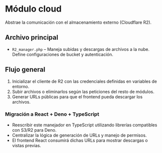 # Módulo cloud

Abstrae la comunicación con el almacenamiento externo (Cloudflare R2).

## Archivo principal

- `R2_manager.php` – Maneja subidas y descargas de archivos a la nube. Define configuraciones de bucket y autenticación.

## Flujo general

1. Inicializar el cliente de R2 con las credenciales definidas en variables de entorno.
2. Subir archivos o eliminarlos según las peticiones del resto de módulos.
3. Generar URLs públicas para que el frontend pueda descargar los archivos.

### Migración a React + Deno + TypeScript

- Reescribir este manejador en TypeScript utilizando librerías compatibles con S3/R2 para Deno.
- Centralizar la lógica de generación de URLs y manejo de permisos.
- El frontend React consumirá dichas URLs para mostrar descargas o vistas previas.
